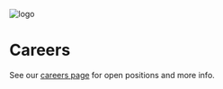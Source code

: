 ![logo](https://sourcegraph.com/.assets/img/sourcegraph-light-head-logo.svg)

# Careers

See our [careers page](https://about.sourcegraph.com/company/careers) for open positions and more info.
